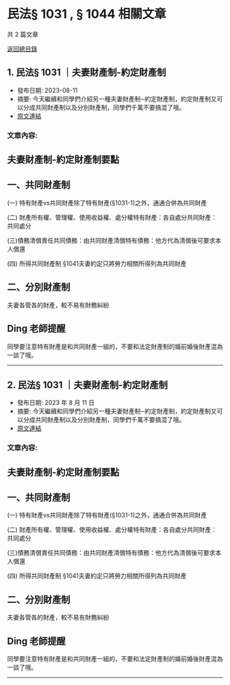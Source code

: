 # 民法§ 1031 , § 1044 相關文章

共 2 篇文章

[返回總目錄](00_總目錄.md)

## 1. 民法§ 1031 ｜夫妻財產制-約定財產制

- 發布日期: 2023-08-11
- 摘要: 今天繼續和同學們介紹另一種夫妻財產制─約定財產制，約定財產制又可以分成共同財產制以及分別財產制，同學們千萬不要搞混了哦。
- [原文連結](https://www.jasper-realestate.com/%e6%b0%91%e6%b3%95-1031-%e5%a4%ab%e5%a6%bb%e8%b2%a1%e7%94%a2%e5%88%b6-%e7%b4%84%e5%ae%9a-%e8%b2%a1%e7%94%a2-%e5%88%b6/)

### 文章內容:

## 夫妻財產制-約定財產制要點

## 一、共同財產制

(一) 特有財產vs共同財產除了特有財產(§1031-1)之外，通通合併為共同財產

(二) 財產所有權、管理權、使用收益權、處分權特有財產：各自處分共同財產：共同處分

(三)債務清償責任共同債務：由共同財產清償特有債務：他方代為清償後可要求本人償還

(四) 所得共同財產制 §1041夫妻約定只將勞力相關所得列為共同財產

## 二、分別財產制

夫妻各管各的財產，較不易有財務糾紛

## Ding 老師提醒

同學要注意特有財產是和共同財產一組的，不要和法定財產制的婚前婚後財產混為一談了哦。

---

## 2. 民法§ 1031 ｜夫妻財產制-約定財產制

- 發布日期: 2023 年 8 月 11 日
- 摘要: 今天繼續和同學們介紹另一種夫妻財產制─約定財產制，約定財產制又可以分成共同財產制以及分別財產制，同學們千萬不要搞混了哦。
- [原文連結](https://www.jasper-realestate.com/%e6%b0%91%e6%b3%95-1031-%e5%a4%ab%e5%a6%bb%e8%b2%a1%e7%94%a2%e5%88%b6-%e7%b4%84%e5%ae%9a-%e8%b2%a1%e7%94%a2-%e5%88%b6/)

### 文章內容:

## 夫妻財產制-約定財產制要點

## 一、共同財產制

(一) 特有財產vs共同財產除了特有財產(§1031-1)之外，通通合併為共同財產

(二) 財產所有權、管理權、使用收益權、處分權特有財產：各自處分共同財產：共同處分

(三)債務清償責任共同債務：由共同財產清償特有債務：他方代為清償後可要求本人償還

(四) 所得共同財產制 §1041夫妻約定只將勞力相關所得列為共同財產

## 二、分別財產制

夫妻各管各的財產，較不易有財務糾紛

## Ding 老師提醒

同學要注意特有財產是和共同財產一組的，不要和法定財產制的婚前婚後財產混為一談了哦。

---

